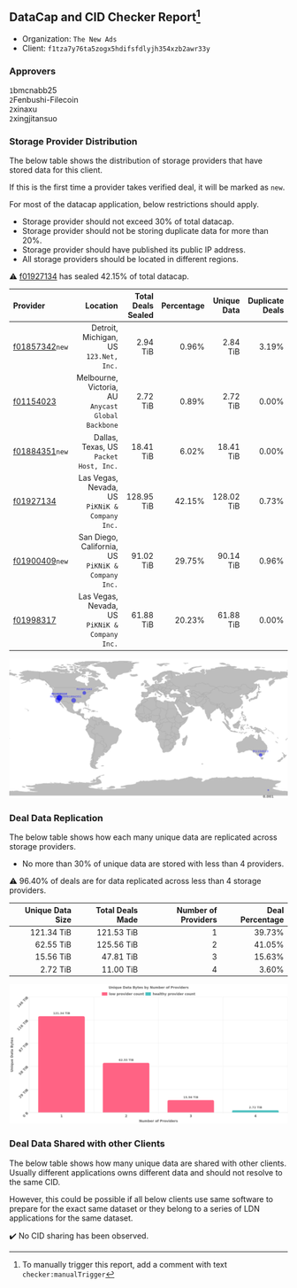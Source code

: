 ## DataCap and CID Checker Report[^1]
 - Organization: `The New Ads`
 - Client: `f1tza7y76ta5zogx5hdifsfdlyjh354xzb2awr33y`
### Approvers
`1`bmcnabb25<br/>`2`Fenbushi-Filecoin<br/>`2`xinaxu<br/>`2`xingjitansuo

### Storage Provider Distribution
The below table shows the distribution of storage providers that have stored data for this client.

If this is the first time a provider takes verified deal, it will be marked as `new`.

For most of the datacap application, below restrictions should apply.
 - Storage provider should not exceed 30% of total datacap.
 - Storage provider should not be storing duplicate data for more than 20%.
 - Storage provider should have published its public IP address.
 - All storage providers should be located in different regions.

⚠️ [f01927134](https://filfox.info/en/address/f01927134) has sealed 42.15% of total datacap.

| Provider                                                    |                                              Location | Total Deals Sealed | Percentage | Unique Data | Duplicate Deals |
| :---------------------------------------------------------- | ----------------------------------------------------: | -----------------: | ---------: | ----------: | --------------: |
| [f01857342](https://filfox.info/en/address/f01857342)`new`  |             Detroit, Michigan, US<br/>`123.Net, Inc.` |           2.94 TiB |      0.96% |    2.84 TiB |           3.19% |
| [f01154023](https://filfox.info/en/address/f01154023)       | Melbourne, Victoria, AU<br/>`Anycast Global Backbone` |           2.72 TiB |      0.89% |    2.72 TiB |           0.00% |
| [f01884351](https://filfox.info/en/address/f01884351)`new`  |             Dallas, Texas, US<br/>`Packet Host, Inc.` |          18.41 TiB |      6.02% |   18.41 TiB |           0.00% |
| [f01927134](https://filfox.info/en/address/f01927134)       |     Las Vegas, Nevada, US<br/>`PiKNiK & Company Inc.` |         128.95 TiB |     42.15% |  128.02 TiB |           0.73% |
| [f01900409](https://filfox.info/en/address/f01900409)`new`  | San Diego, California, US<br/>`PiKNiK & Company Inc.` |          91.02 TiB |     29.75% |   90.14 TiB |           0.96% |
| [f01998317](https://filfox.info/en/address/f01998317)       |     Las Vegas, Nevada, US<br/>`PiKNiK & Company Inc.` |          61.88 TiB |     20.23% |   61.88 TiB |           0.00% |

![Provider Distribution](https://raw.githubusercontent.com/data-preservation-programs/filplus-checker-assets/main/filecoin-project/filecoin-plus-large-datasets/issues/464/1674651280262.png)
### Deal Data Replication
The below table shows how each many unique data are replicated across storage providers.
- No more than 30% of unique data are stored with less than 4 providers.

⚠️ 96.40% of deals are for data replicated across less than 4 storage providers.

| Unique Data Size | Total Deals Made | Number of Providers | Deal Percentage |
| ---------------: | ---------------: | ------------------: | --------------: |
|       121.34 TiB |       121.53 TiB |                   1 |          39.73% |
|        62.55 TiB |       125.56 TiB |                   2 |          41.05% |
|        15.56 TiB |        47.81 TiB |                   3 |          15.63% |
|         2.72 TiB |        11.00 TiB |                   4 |           3.60% |

![Replication Distribution](https://raw.githubusercontent.com/data-preservation-programs/filplus-checker-assets/main/filecoin-project/filecoin-plus-large-datasets/issues/464/1674651281096.png)
### Deal Data Shared with other Clients
The below table shows how many unique data are shared with other clients.
Usually different applications owns different data and should not resolve to the same CID.

However, this could be possible if all below clients use same software to prepare for the exact same dataset or they belong to a series of LDN applications for the same dataset.

✔️ No CID sharing has been observed.

[^1]: To manually trigger this report, add a comment with text `checker:manualTrigger`
